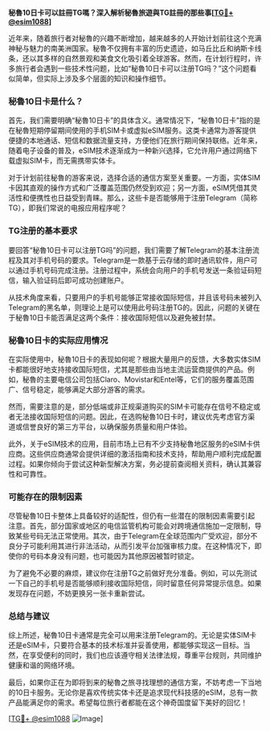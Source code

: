 **秘魯10日卡可以註冊TG嗎？深入解析秘魯旅遊與TG註冊的那些事[[TG💪+ @esim1088](https://t.me/s/esim1088)]**

近年来，随着旅行者对秘魯的兴趣不断增加，越来越多的人开始计划前往这个充满神秘与魅力的南美洲国家。秘魯不仅拥有丰富的历史遗迹，如马丘比丘和纳斯卡线条，还以其多样的自然景观和美食文化吸引着全球游客。然而，在计划行程时，许多旅行者会遇到一些技术性问题，比如“秘魯10日卡可以注册TG吗？”这个问题看似简单，但实际上涉及多个层面的知识和操作细节。

### 秘魯10日卡是什么？

首先，我们需要明确“秘魯10日卡”的具体含义。通常情况下，“秘魯10日卡”指的是在秘魯短期停留期间使用的手机SIM卡或虚拟eSIM服务。这类卡通常为游客提供便捷的本地通话、短信和数据流量支持，方便他们在旅行期间保持联络。近年来，随着电子设备的普及，eSIM技术逐渐成为一种新兴选择，它允许用户通过网络下载虚拟SIM卡，而无需携带实体卡。

对于计划前往秘魯的游客来说，选择合适的通信方案至关重要。一方面，实体SIM卡因其直观的操作方式和广泛覆盖范围仍然受到欢迎；另一方面，eSIM凭借其灵活性和便携性也日益受到青睐。那么，这些卡是否能够用于注册Telegram（简称TG），即我们常说的电报应用程序呢？

### TG注册的基本要求

要回答“秘魯10日卡可以注册TG吗”的问题，我们需要了解Telegram的基本注册流程及其对手机号码的要求。Telegram是一款基于云存储的即时通讯软件，用户可以通过手机号码完成注册。注册过程中，系统会向用户的手机号发送一条验证码短信，输入验证码后即可成功创建账户。

从技术角度来看，只要用户的手机号能够正常接收国际短信，并且该号码未被列入Telegram的黑名单，则理论上是可以使用此号码注册TG的。因此，问题的关键在于秘魯10日卡能否满足这两个条件：接收国际短信以及避免被封禁。

### 秘魯10日卡的实际应用情况

在实际使用中，秘魯10日卡的表现如何呢？根据大量用户的反馈，大多数实体SIM卡都能很好地支持接收国际短信，尤其是那些由当地主流运营商提供的产品。例如，秘魯的主要电信公司包括Claro、Movistar和Entel等，它们的服务覆盖范围广、信号稳定，能够满足大部分游客的需求。

然而，需要注意的是，部分低端或非正规渠道购买的SIM卡可能存在信号不稳定或者无法接收国际短信的问题。因此，在选购秘魯10日卡时，建议优先考虑官方渠道或信誉良好的第三方平台，以确保服务质量和用户体验。

此外，关于eSIM技术的应用，目前市场上已有不少支持秘魯地区服务的eSIM卡供应商。这些供应商通常会提供详细的激活指南和技术支持，帮助用户顺利完成配置过程。如果你倾向于尝试这种新型解决方案，务必提前查阅相关资料，确认其兼容性和可靠性。

### 可能存在的限制因素

尽管秘魯10日卡整体上具备较好的适配性，但仍有一些潜在的限制因素需要引起注意。首先，部分国家或地区的电信监管机构可能会对跨境通信施加一定限制，导致某些号码无法正常使用。其次，由于Telegram在全球范围内广受欢迎，部分不良分子可能利用其进行非法活动，从而引发平台加强审核力度。在这种情况下，即使你的号码本身没有问题，也可能因为其他原因被暂时锁定。

为了避免不必要的麻烦，建议你在注册TG之前做好充分准备。例如，可以先测试一下自己的手机号是否能够顺利接收国际短信，同时留意任何异常提示信息。如果发现存在问题，不妨更换另一张卡重新尝试。

### 总结与建议

综上所述，秘魯10日卡通常是完全可以用来注册Telegram的。无论是实体SIM卡还是eSIM卡，只要符合基本的技术标准并妥善使用，都能够实现这一目标。当然，在享受便利的同时，我们也应该遵守相关法律法规，尊重平台规则，共同维护健康和谐的网络环境。

最后，如果你正在为即将到来的秘魯之旅寻找理想的通信方案，不妨考虑一下当地的10日卡服务。无论你是喜欢传统实体卡还是追求现代科技感的eSIM，总有一款产品能满足你的需求。希望每位旅行者都能在这个神奇国度留下美好的回忆！

[[TG💪+ @esim1088](https://t.me/s/esim1088) ![Image](https://i.postimg.cc/4NQfJmqS/Snipaste-2025-05-13-00-14-12.png)]